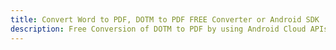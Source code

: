 ---title: Convert Word to PDF, DOTM to PDF FREE Converter or Android SDKdescription: Free Conversion of DOTM to PDF by using Android Cloud APIs & SDKs. Also Create, Edit & Render Microsoft Word & OpenOffice documents in the Cloud.---